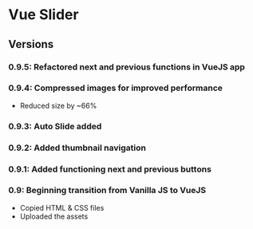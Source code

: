 # Vue Slider

## Versions

### 0.9.5: Refactored next and previous functions in VueJS app

### 0.9.4: Compressed images for improved performance

* Reduced size by ~66%

### 0.9.3: Auto Slide added

### 0.9.2: Added thumbnail navigation

### 0.9.1: Added functioning next and previous buttons

### 0.9: Beginning transition from Vanilla JS to VueJS

* Copied HTML & CSS files
* Uploaded the assets
